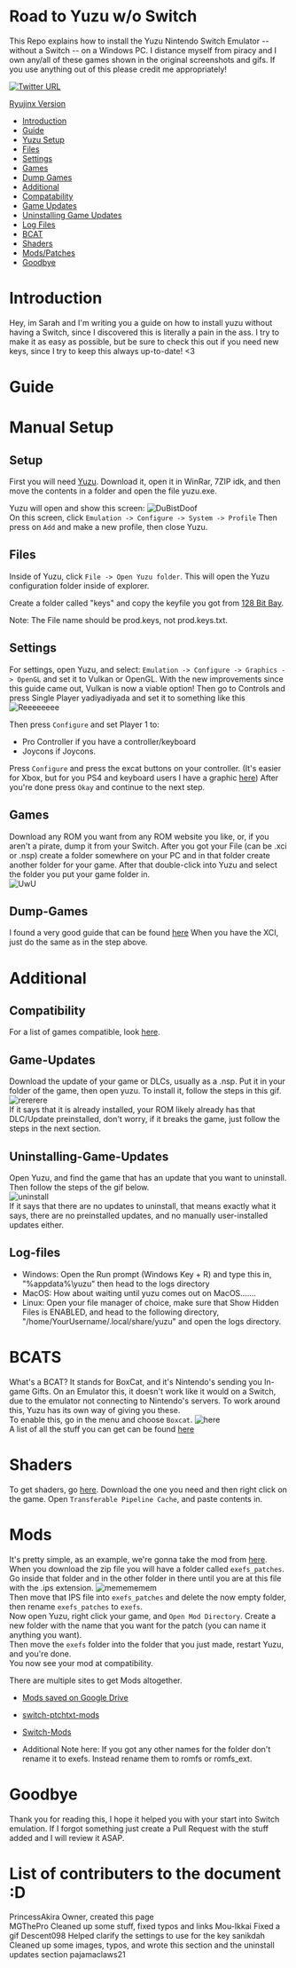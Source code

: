# Road to Yuzu w/o Switch

This Repo explains how to install the Yuzu Nintendo Switch Emulator -- without a Switch -- on a Windows PC. I distance myself from piracy and I own any/all of these games shown in the original screenshots and gifs. If you use anything out of this please credit me appropriately!

[![Twitter URL](https://img.shields.io/twitter/url?label=Follow%20me&style=social&url=https%3A%2F%2Ftwitter.com%2Fpoolpartyakali)](https://twitter.com/PoolPartyAkali)

[Ryujinx Version](https://github.com/PrincessAkira/road-to-ryujinx-without-switch)

-  [Introduction](#introduction)
-  [Guide](#guide)
-  [Yuzu&nbsp;Setup](#setup)
-  [Files](#files)
-  [Settings](#settings)
-  [Games](#games)
-  [Dump Games](#dump-games)
-  [Additional](#additional)
-  [Compatability](#compatibility)
-  [Game&nbsp;Updates](#game-updates)
-  [Uninstalling&nbsp;Game&nbsp;Updates](#Uninstalling-Game-Updates)
-  [Log&nbsp;Files](#log-files)
-  [BCAT](#bcats)
-  [Shaders](#shaders)
-  [Mods/Patches](#mods)
-  [Goodbye](#goodbye)

# Introduction

Hey, im Sarah and I'm writing you a guide on how to install yuzu without having a Switch, since I discovered this is literally a pain in the ass. I try to make it as easy as possible, but be sure to check this out if you need new keys, since I try to keep this always up-to-date! <3

# Guide

# Manual Setup

## Setup

First you will need [Yuzu](https://pineappleea.github.io/). Download it, open it in WinRar, 7ZIP idk, and then move the contents in a folder and open the file yuzu.exe.

Yuzu will open and show this screen:
![DuBistDoof](https://lh3.googleusercontent.com/yvQRYqP0L1iKsmBQpbCPXZjcfRkQAMzZczD0_Wfp3sGWIp0XFs1izPUoeoVfX86Etg9-0qxVaI7jed5pm3beCySCyu_0Rf1KC7OPs-URJ4-ujjwxIbnV8Ncd2tDaBaBcxuvP87_Z0Q=w2400)  
On this screen, click `Emulation -> Configure -> System -> Profile`
Then press on `Add` and make a new profile, then close Yuzu.

## Files

Inside of Yuzu, click `File -> Open Yuzu folder`. This will open the Yuzu configuration folder inside of explorer.

Create a folder called "keys" and copy the keyfile you got from [128 Bit Bay](https://rentry.org/128bbkeys).

Note: The File name should be prod.keys, not prod.keys.txt.

## Settings

For settings, open Yuzu, and select: `Emulation -> Configure -> Graphics -> OpenGL` and set it to Vulkan or OpenGL. With the new improvements since this guide came out, Vulkan is now a viable option! Then go to Controls and press Single Player yadiyadiyada and set it to something like this
![Reeeeeeee](https://lh3.googleusercontent.com/E-G_UZ68lgO48D2WsKYkfLXkMtdaIz425k_pk3m0oHNjLWJZLghl9s5JNvJdXFFr54FRoeJNBd3uF2bfbxnZyd1Fc8NiHhI804sERIjQO0Uz0JmnKy0hONVLDqxDk06zKG6OHtprBg=w2400)

Then press `Configure` and set Player 1 to:
- Pro Controller if you have a controller/keyboard
- Joycons if Joycons.

Press `Configure` and press the excat buttons on your controller. (It's easier for Xbox, but for you PS4 and keyboard users I have a graphic [here](https://compass-ssl.xboxlive.com/assets/c7/a1/c7a12fbe-af04-4a90-92f2-18338219c2aa.png?n=one-controller-front-l.png))
After you're done press `Okay` and continue to the next step.

## Games

Download any ROM you want from any ROM website you like, or, if you aren't a pirate, dump it from your Switch. After you got your File (can be .xci or .nsp) create a folder somewhere on your PC and in that folder create another folder for your game. After that double-click into Yuzu and select the folder you put your game folder in.  
 ![UwU](https://lh3.googleusercontent.com/f2SYBEgKuTBUgBwjJLeOhq8lq3uxcWVZChzW9L6JTaazTajurg8HdzoZbnPkkTmPxiOrqCZd5gM8EJb8eWEMxw16BThmQWTdCMKmqd-q0-YJwEohfGx14q4VBcj3vQEoyfS-F0ER0Q=w2400)

## Dump-Games

I found a very good guide that can be found [here](https://wiki.no-intro.org/index.php?title=Nintendo_Switch_Dumping_Guide)
When you have the XCI, just do the same as in the step above.

# Additional

## Compatibility

For a list of games compatible, look [here](https://yuzu-emu.org/game/).

## Game-Updates

Download the update of your game or DLCs, usually as a .nsp. Put it in your folder of the game, then open yuzu. To install it, follow the steps in this gif.  
 ![rererere](https://lh3.googleusercontent.com/I9RStHr7wBFJKr_sXMwEC5D6YI4bBocfcSeDOlmrdzQhsLCCDR7OG0SKuUaFxu7NEh5vTHIACHa34Jdots8TPJX7N2oLgMrOHwPFsXVF1VbBu8GkZ7782QpC6Itte5eTwlBdYUs0Rg=w2400)  
 If it says that it is already installed, your ROM likely already has that DLC/Update preinstalled, don't worry, if it breaks the game, just follow the steps in the next section.

## Uninstalling-Game-Updates

Open Yuzu, and find the game that has an update that you want to uninstall. Then follow the steps of the gif below.  
 ![uninstall](https://lh3.googleusercontent.com/1v74IY9WRJZ6Xly8hShVk0g_aUHce8TE1EWin3nvx2IF57rvFp4gOQIzk9jL1ZtIWeO_eYOOamwWVhs3az5kUCXzlCw4bM0oVUr6PY-av1UPxKm1JF_EryilSrUqQDd7RX9oWTHYWA=w2400)  
If it says that there are no updates to uninstall, that means exactly what it says, there are no preinstalled updates, and no manually user-installed updates either.

## Log-files

-  Windows: Open the Run prompt (Windows Key + R) and type this in, "%appdata%\yuzu" then head to the logs directory
-  MacOS: How about waiting until yuzu comes out on MacOS.......
-  Linux: Open your file manager of choice, make sure that Show Hidden Files is ENABLED, and head to the following directory, "/home/YourUsername/.local/share/yuzu" and open the logs directory.

# BCATS

What's a BCAT?
It stands for BoxCat, and it's Nintendo's sending you In-game Gifts. On an Emulator this, it doesn't work like it would on a Switch, due to the emulator not connecting to Nintendo's servers. To work around this, Yuzu has its own way of giving you these.  
To enable this, go in the menu and choose `Boxcat`. 
![here](https://lh3.googleusercontent.com/2Q8pASe7g3DstMOK91lZxXZv-2k5ixef_SfQeMXn7Sg0hvG1i265u45qro8LU_4KiYHTU9m7u4gProHXoG4et-TU3Q_mozX84Z3NJxX9uym547lT-reeKCIRalDudtNlm5p22oha0Q=w2400)  
A list of all the stuff you can get can be found [here](https://yuzu-emu.org/help/feature/boxcat/)

# Shaders

To get shaders, go [here](https://github.com/JENOVAAbsolute/128BB-Shaders).
Download the one you need and then right click on the game. Open `Transferable Pipeline Cache`, and paste contents in.

# Mods

It's pretty simple, as an example, we're gonna take the mod from [here](https://gbatemp.net/threads/pokemon-mystery-dungeon-dx-60-fps-mod.559469/). When you download the zip file you will have a folder called `exefs_patches`. Go inside that folder and in the other folder in there until you are at this file with the .ips extension.
![memememem](https://nuke.bayern/QTwbBtLy.png?key=GP1JZ3BylhCn9q)  
 Then move that IPS file into `exefs_patches` and delete the now empty folder, then rename `exefs_patches` to `exefs`.  
 Now open Yuzu, right click your game, and `Open Mod Directory`. Create a new folder with the name that you want for the patch (you can name it anything you want).  
 Then move the `exefs` folder into the folder that you just made, restart Yuzu, and you're done.  
 You now see your mod at compatibility.

There are multiple sites to get Mods altogether.

-  [Mods saved on Google Drive](https://drive.google.com/drive/folders/1dY20qH3phqoUfmAEdngTzrtMIvPFwSG4?usp=sharing)
-  [switch-ptchtxt-mods](https://github.com/theboy181/switch-ptchtxt-mods)
-  [Switch-Mods](https://github.com/yuzu-emu/yuzu/wiki/Switch-Mods)

-  Additional Note here:
   If you got any other names for the folder don't rename it to exefs.
   Instead rename them to romfs or romfs_ext.

# Goodbye

Thank you for reading this, I hope it helped you with your start into Switch emulation.
If I forgot something just create a Pull Request with the stuff added and I will review it ASAP.

# List of contributers to the document :D

PrincessAkira Owner, created this page  
MGThePro Cleaned up some stuff, fixed typos and links
Mou-Ikkai Fixed a gif
Descent098 Helped clarify the settings to use for the key
sanikdah Cleaned up some images, typos, and wrote this section and the uninstall updates section
pajamaclaws21 
